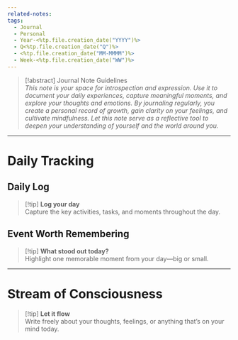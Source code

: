```yaml
---
related-notes: 
tags:
  - Journal
  - Personal
  - Year-<%tp.file.creation_date("YYYY")%>
  - Q<%tp.file.creation_date("Q")%>
  - <%tp.file.creation_date("MM-MMMM")%>
  - Week-<%tp.file.creation_date("WW")%>
---
```

>[!abstract] Journal Note Guidelines  
_This note is your space for introspection and expression. Use it to document your daily experiences, capture meaningful moments, and explore your thoughts and emotions. By journaling regularly, you create a personal record of growth, gain clarity on your feelings, and cultivate mindfulness. Let this note serve as a reflective tool to deepen your understanding of yourself and the world around you._


---
# Daily Tracking

## Daily Log

>[!tip] **Log your day**  
Capture the key activities, tasks, and moments throughout the day.


## Event Worth Remembering

>[!tip] **What stood out today?**  
Highlight one memorable moment from your day—big or small.


---
# Stream of Consciousness

>[!tip] **Let it flow**  
Write freely about your thoughts, feelings, or anything that’s on your mind today.

